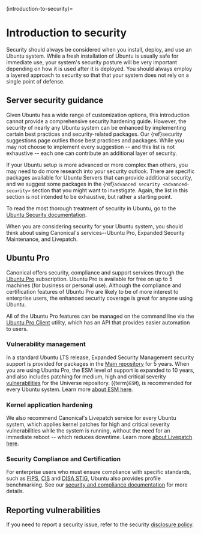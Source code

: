 (introduction-to-security)=
# Introduction to security

Security should always be considered when you install, deploy, and use an
Ubuntu system. While a fresh installation of Ubuntu is usually safe for
immediate use, your system's security posture will be very important depending
on how it is used after it is deployed. You should always employ a layered
approach to security so that that your system does not rely on a single
point of defense.

## Server security guidance

Given Ubuntu has a wide range of customization options, this introduction cannot 
provide a comprehensive security hardening guide. However, the security of nearly any 
Ubuntu system can be enhanced by implementing certain best practices and security-related 
packages. Our {ref}security suggestions <security-suggestions> page outlies those best 
practices and packages. While you may not choose to implement every suggestion -- and 
this list is not exhaustive -- each one can contribute an additional layer of security.

If your Ubuntu setup is more advanced or more complex than others, you may 
need to do more research into your security outlook. There are specific 
packages available for Ubuntu Servers that can provide additional security, and
we suggest some packages in the {ref}`advanced security <advanced-security>` 
section that you might want to investigate. Again, the list in this section
is not  intended to be exhaustive, but rather a starting point.

To read the most thorough treatment of security in Ubuntu, go to the
[Ubuntu Security documentation](https://ubuntu.com/security).

When you are considering security for your Ubuntu system, you should
think about using Canonical's services--Ubuntu Pro, Expanded Security 
Maintenance, and Livepatch.

## Ubuntu Pro

Canonical offers security, compliance and support services through the
[Ubuntu Pro](https://ubuntu.com/pro) subscription. Ubuntu Pro is available
for free on up to 5 machines (for business or personal use). Although the
compliance and certification features of Ubuntu Pro are likely to be of more
interest to enterprise users, the enhanced security coverage is great for
anyone using Ubuntu.

All of the Ubuntu Pro features can be managed on the command line via the
[Ubuntu Pro Client](https://canonical-ubuntu-pro-client.readthedocs-hosted.com/en/latest/)
utility, which has an API that provides easier automation to users.

### Vulnerability management

In a standard Ubuntu LTS release, Expanded Security Management security support is provided 
for packages in the [Main repository](https://canonical-ubuntu-packaging-guide.readthedocs-hosted.com/en/latest/explanation/archive/#components)
for 5 years.  When you are using Ubuntu Pro, the ESM level of support is expanded 
to 10 years, and also includes patching for medium, high and critical severity
[vulnerabilities](https://ubuntu.com/security/cves/about) for the Universe
repository. ({term}`ESM`), is recommended for every Ubuntu system. Learn more 
[about ESM here](https://ubuntu.com/security/esm).


### Kernel application hardening

We also recommend Canonical's Livepatch service for 
every Ubuntu system, which applies kernel patches for high and 
critical severity vulnerabilities while the system is running, without 
the need for an immediate reboot -- which reduces downtime. Learn more
[about Livepatch here](https://ubuntu.com/security/livepatch).

### Security Compliance and Certification

For enterprise users who must ensure compliance with specific standards, such as
[FIPS](https://ubuntu.com/security/certifications/docs/fips),
[CIS](https://ubuntu.com/security/certifications/docs/usg) and
[DISA STIG](https://ubuntu.com/security/certifications/docs/disa-stig), Ubuntu
also provides profile benchmarking. See our
[security and compliance documentation](https://ubuntu.com/security/certifications/docs)
for more details.
 
## Reporting vulnerabilities

If you need to report a security issue, refer to the security
[disclosure policy](https://ubuntu.com/security/disclosure-policy).

